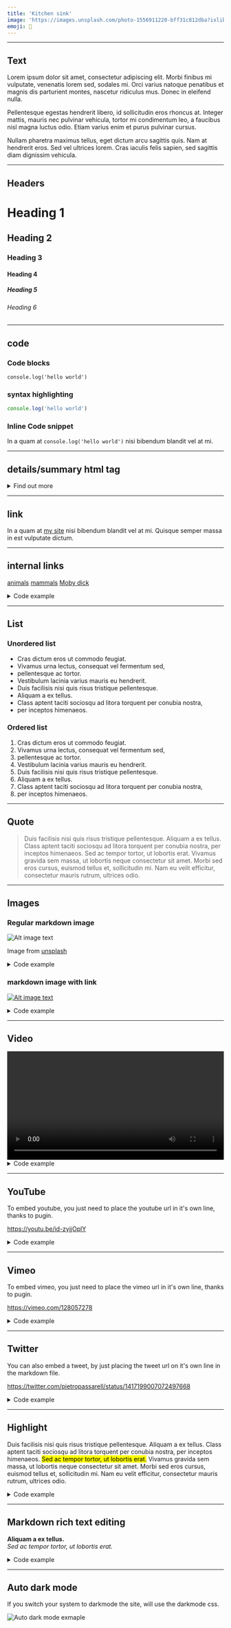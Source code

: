 ```yaml
---
title: 'Kitchen sink'
image: 'https://images.unsplash.com/photo-1556911220-bff31c812dba?ixlib=rb-1.2.1&ixid=MnwxMjA3fDB8MHxwaG90by1wYWdlfHx8fGVufDB8fHx8&auto=format&fit=crop&w=2035&q=80'
emoji: 🍳
---
```


---
## Text

Lorem ipsum dolor sit amet, consectetur adipiscing elit. Morbi finibus mi vulputate, venenatis lorem sed, sodales mi. Orci varius natoque penatibus et magnis dis parturient montes, nascetur ridiculus mus. Donec in eleifend nulla. 

Pellentesque egestas hendrerit libero, id sollicitudin eros rhoncus at. Integer mattis, mauris nec pulvinar vehicula, tortor mi condimentum leo, a faucibus nisl magna luctus odio. Etiam varius enim et purus pulvinar cursus. 

Nullam pharetra maximus tellus, eget dictum arcu sagittis quis. Nam at hendrerit eros. Sed vel ultrices lorem. Cras iaculis felis sapien, sed sagittis diam dignissim vehicula.


---

## Headers

# Heading 1
## Heading 2
### Heading 3
#### Heading 4
##### Heading 5
###### Heading 6


---

## code

### Code blocks


```
console.log('hello world')
```


### syntax highlighting 
```js
console.log('hello world')
```


### Inline Code snippet

In a quam at `console.log('hello world')` nisi bibendum blandit vel at mi. 

---

## details/summary html tag

<details>
<summary>Find out more</summary>
Test details summary html tag
</details>

---

## link

In a quam at [my site](https://pietropassarelli.com) nisi bibendum blandit vel at mi. Quisque semper massa in est vulputate dictum.

---

## internal links

[animals](/animals)
[mammals](/animals/mammals)
[Moby dick](/Moby%20Dick)

<details>
<summary>Code example</summary>
```markdown
[animals](/animals)
[mammals](/animals/mammals)
[Moby dick](/Moby%20Dick)
```
</details>

---

## List

### Unordered list

- Cras dictum eros ut commodo feugiat. 
- Vivamus urna lectus, consequat vel fermentum sed, 
- pellentesque ac tortor. 
- Vestibulum lacinia varius mauris eu hendrerit. 
- Duis facilisis nisi quis risus tristique pellentesque. 
- Aliquam a ex tellus. 
- Class aptent taciti sociosqu ad litora torquent per conubia nostra, 
- per inceptos himenaeos.

### Ordered list

1. Cras dictum eros ut commodo feugiat. 
2. Vivamus urna lectus, consequat vel fermentum sed, 
3. pellentesque ac tortor. 
4. Vestibulum lacinia varius mauris eu hendrerit. 
4. Duis facilisis nisi quis risus tristique pellentesque. 
5. Aliquam a ex tellus. 
6. Class aptent taciti sociosqu ad litora torquent per conubia nostra, 
7. per inceptos himenaeos.


---

## Quote

> Duis facilisis nisi quis risus tristique pellentesque. Aliquam a ex tellus. Class aptent taciti sociosqu ad litora torquent per conubia nostra, per inceptos himenaeos. Sed ac tempor tortor, ut lobortis erat. Vivamus gravida sem massa, ut lobortis neque consectetur sit amet. Morbi sed eros cursus, euismod tellus et, sollicitudin mi. Nam eu velit efficitur, consectetur mauris rutrum, ultrices odio.


---

## Images

### Regular markdown image
![Alt image text](https://images.unsplash.com/photo-1475727946784-2890c8fdb9c8?ixid=MnwxMjA3fDB8MHxwaG90by1wYWdlfHx8fGVufDB8fHx8&ixlib=rb-1.2.1&auto=format&fit=crop&w=2724&q=80)

Image from [unsplash](https://unsplash.com/photos/fHXP17AxOEk)


<details>
<summary>Code example</summary>
Just a markdown image

```
![Alt image text](https://images.unsplash.com/photo-1475727946784-2890c8fdb9c8?ixid=MnwxMjA3fDB8MHxwaG90by1wYWdlfHx8fGVufDB8fHx8&ixlib=rb-1.2.1&auto=format&fit=crop&w=2724&q=80)
```
</details>

###  markdown image with link
[![Alt image text](https://images.unsplash.com/photo-1510158105534-9b01f2462ce1?ixid=MnwxMjA3fDB8MHxwaG90by1wYWdlfHx8fGVufDB8fHx8&ixlib=rb-1.2.1&auto=format&fit=crop&w=2700&q=80)](https://unsplash.com/photos/gHwDURuSafI)



<details>
<summary>Code example</summary>
A markdown image wrapped in a markdown link

```
[![Alt image text](https://images.unsplash.com/photo-1475727946784-2890c8fdb9c8?ixid=MnwxMjA3fDB8MHxwaG90by1wYWdlfHx8fGVufDB8fHx8&ixlib=rb-1.2.1&auto=format&fit=crop&w=2724&q=80)](https://unsplash.com/photos/fHXP17AxOEk)
```
</details>



---

## Video

<video controls preload='auto' width='100%' height='auto' poster='' data-setup='{}'>
  <source src='https://www.w3schools.com/html/mov_bbb.mp4'  type='video/mp4' />
</video>

<details>
<summary>Code example</summary>

```html 
<video controls preload='auto' width='100%' height='auto' poster='' data-setup='{}'>
  <source src='https://www.w3schools.com/html/mov_bbb.mp4'  type='video/mp4' />
</video>
```

</details>


---

## YouTube

To embed youtube, you just need to place the youtube url in it's own line, thanks to pugin.

https://youtu.be/id-zyjjOplY


<details>
<summary>Code example</summary>

```
https://youtu.be/id-zyjjOplY
```

</details>

---

## Vimeo

To embed vimeo, you just need to place the vimeo url in it's own line, thanks to pugin.

https://vimeo.com/128057278


<details>
<summary>Code example</summary>

```
https://vimeo.com/128057278
```

</details>


---

## Twitter

You can also embed a tweet, by just placing the tweet url on it's own line in the markdown file.

https://twitter.com/pietropassarell/status/1417199007072497668


<details>
<summary>Code example</summary>

```
https://twitter.com/pietropassarell/status/1417199007072497668
```

</details>


---

## Highlight 

Duis facilisis nisi quis risus tristique pellentesque. Aliquam a ex tellus. Class aptent taciti sociosqu ad litora torquent per conubia nostra, per inceptos himenaeos. <mark>Sed ac tempor tortor, ut lobortis erat.</mark> Vivamus gravida sem massa, ut lobortis neque consectetur sit amet. Morbi sed eros cursus, euismod tellus et, sollicitudin mi. Nam eu velit efficitur, consectetur mauris rutrum, ultrices odio.


<details>
<summary>Code example</summary>

```html
Duis facilisis nisi quis risus tristique pellentesque. Aliquam a ex tellus. Class aptent taciti sociosqu ad litora torquent per conubia nostra, per inceptos himenaeos. <mark>Sed ac tempor tortor, ut lobortis erat.</mark> Vivamus gravida sem massa, ut lobortis neque consectetur sit amet. Morbi sed eros cursus, euismod tellus et, sollicitudin mi. Nam eu velit efficitur, consectetur mauris rutrum, ultrices odio.
```

</details>



---


## Markdown rich text editing 

**Aliquam a ex tellus.**      
_Sed ac tempor tortor, ut lobortis erat._

<details>
<summary>Code example</summary>

```markdown
**Aliquam a ex tellus.**      
_Sed ac tempor tortor, ut lobortis erat._
```

</details>



---



## Auto dark mode

If you switch your system to darkmode the site, will use the darkmode css.


![Auto dark mode exmaple]({{site.baseUrl}}/img/kitchen-sink/kitchen-sink-auto-dark-mode-example.png)
